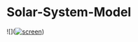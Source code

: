 # Solar-System-Model
![](<a href="https://ibb.co/cEw6YL"><img src="https://preview.ibb.co/hVJaSf/screen.png" alt="screen" border="0"></a>)
